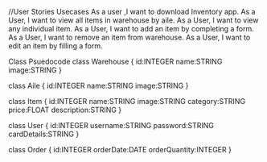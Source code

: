 //User Stories Usecases
As a user ,I want to download Inventory app.
As a User, I want to view all items in warehouse by aile.
As a User, I want to view any individual item.
As a User, I want to add an item by completing a form.
As a User, I want to remove an item from warehouse.
As a User, I want to edit an item by filling a form.

Class Psuedocode
class Warehouse {
    id:INTEGER
    name:STRING
    image:STRING
}

class Aile {
    id:INTEGER
    name:STRING
    image:STRING
}

class Item {
    id:INTEGER
    name:STRING
    image:STRING
    category:STRING
    price:FLOAT
    description:STRING
}

class User {
    id:INTEGER
    username:STRING
    password:STRING
    cardDetails:STRING
}

class Order {
    id:INTEGER
    orderDate:DATE
    orderQuantity:INTEGER
}
